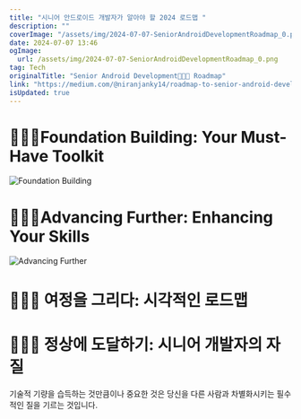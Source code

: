 ```yaml
---
title: "시니어 안드로이드 개발자가 알아야 할 2024 로드맵 "
description: ""
coverImage: "/assets/img/2024-07-07-SeniorAndroidDevelopmentRoadmap_0.png"
date: 2024-07-07 13:46
ogImage:
  url: /assets/img/2024-07-07-SeniorAndroidDevelopmentRoadmap_0.png
tag: Tech
originalTitle: "Senior Android Development👨🏻‍💻 Roadmap"
link: "https://medium.com/@niranjanky14/roadmap-to-senior-android-development-9ff5994f9059"
isUpdated: true
---
```


# 👨🏻‍💻Foundation Building: Your Must-Have Toolkit

![Foundation Building](/assets/img/2024-07-07-SeniorAndroidDevelopmentRoadmap_0.png)

# 👨🏻‍💻Advancing Further: Enhancing Your Skills

![Advancing Further](/assets/img/2024-07-07-SeniorAndroidDevelopmentRoadmap_1.png)

<div class="content-ad"></div>

# 👨🏻‍💻 여정을 그리다: 시각적인 로드맵

# 👨🏻‍💻 정상에 도달하기: 시니어 개발자의 자질

기술적 기량을 습득하는 것만큼이나 중요한 것은 당신을 다른 사람과 차별화시키는 필수적인 질을 기르는 것입니다.
